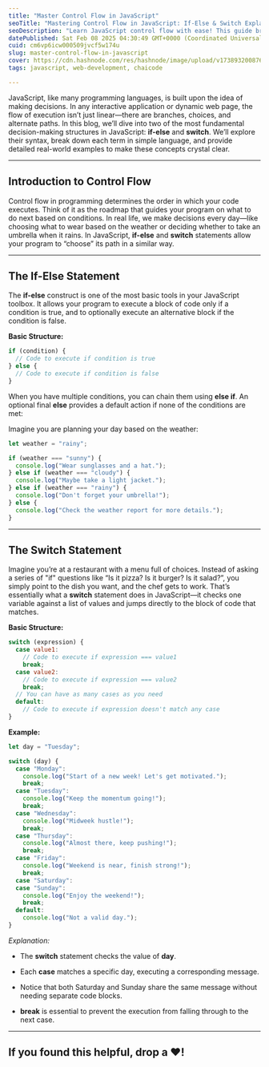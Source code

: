 ```yaml
---
title: "Master Control Flow in JavaScript"
seoTitle: "Mastering Control Flow in JavaScript: If-Else & Switch Explained"
seoDescription: "Learn JavaScript control flow with ease! This guide breaks down if-else and switch statements with clear explanations and examples."
datePublished: Sat Feb 08 2025 04:30:49 GMT+0000 (Coordinated Universal Time)
cuid: cm6vp6icw000509jvcf5w174u
slug: master-control-flow-in-javascript
cover: https://cdn.hashnode.com/res/hashnode/image/upload/v1738932008769/46ecd2ce-2b63-4c6e-aec3-63ec314b9751.webp
tags: javascript, web-development, chaicode

---
```


JavaScript, like many programming languages, is built upon the idea of making decisions. In any interactive application or dynamic web page, the flow of execution isn’t just linear—there are branches, choices, and alternate paths. In this blog, we’ll dive into two of the most fundamental decision-making structures in JavaScript: **if-else** and **switch**. We’ll explore their syntax, break down each term in simple language, and provide detailed real-world examples to make these concepts crystal clear.

---

## **Introduction to Control Flow**

Control flow in programming determines the order in which your code executes. Think of it as the roadmap that guides your program on what to do next based on conditions. In real life, we make decisions every day—like choosing what to wear based on the weather or deciding whether to take an umbrella when it rains. In JavaScript, **if-else** and **switch** statements allow your program to “choose” its path in a similar way.

---

## **The If-Else Statement**

The **if-else** construct is one of the most basic tools in your JavaScript toolbox. It allows your program to execute a block of code only if a condition is true, and to optionally execute an alternative block if the condition is false.

**Basic Structure:**

```javascript
if (condition) {
  // Code to execute if condition is true
} else {
  // Code to execute if condition is false
}
```

When you have multiple conditions, you can chain them using **else if**. An optional final **else** provides a default action if none of the conditions are met:

Imagine you are planning your day based on the weather:

```javascript
let weather = "rainy";

if (weather === "sunny") {
  console.log("Wear sunglasses and a hat.");
} else if (weather === "cloudy") {
  console.log("Maybe take a light jacket.");
} else if (weather === "rainy") {
  console.log("Don't forget your umbrella!");
} else {
  console.log("Check the weather report for more details.");
}
```

---

## The Switch Statement

Imagine you’re at a restaurant with a menu full of choices. Instead of asking a series of "if" questions like “Is it pizza? Is it burger? Is it salad?”, you simply point to the dish you want, and the chef gets to work. That’s essentially what a **switch** statement does in JavaScript—it checks one variable against a list of values and jumps directly to the block of code that matches.

**Basic Structure:**

```javascript
switch (expression) {
  case value1:
    // Code to execute if expression === value1
    break;
  case value2:
    // Code to execute if expression === value2
    break;
  // You can have as many cases as you need
  default:
    // Code to execute if expression doesn't match any case
}
```

**Example:**

```javascript
let day = "Tuesday";

switch (day) {
  case "Monday":
    console.log("Start of a new week! Let's get motivated.");
    break;
  case "Tuesday":
    console.log("Keep the momentum going!");
    break;
  case "Wednesday":
    console.log("Midweek hustle!");
    break;
  case "Thursday":
    console.log("Almost there, keep pushing!");
    break;
  case "Friday":
    console.log("Weekend is near, finish strong!");
    break;
  case "Saturday":
  case "Sunday":
    console.log("Enjoy the weekend!");
    break;
  default:
    console.log("Not a valid day.");
}
```

*Explanation:*

* The **switch** statement checks the value of **day**.
    
* Each **case** matches a specific day, executing a corresponding message.
    
* Notice that both Saturday and Sunday share the same message without needing separate code blocks.
    
* **break** is essential to prevent the execution from falling through to the next case.
    

---

## If you found this helpful, drop a ❤️!